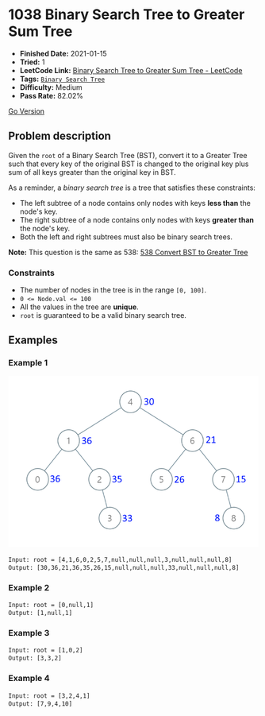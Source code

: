 # 1038 Binary Search Tree to Greater Sum Tree

- **Finished Date:** 2021-01-15
- **Tried:** 1
- **LeetCode Link:** [Binary Search Tree to Greater Sum Tree - LeetCode](https://leetcode.com/problems/binary-search-tree-to-greater-sum-tree/)
- **Tags:** [`Binary Search Tree`](https://leetcode.com/tag/binary-search-tree/)
- **Difficulty:** Medium
- **Pass Rate:** 82.02%

[Go Version](../Go/1038_Binary_Search_Tree_to_Greater_Sum_Tree/main.go)

## Problem description

Given the `root` of a Binary Search Tree (BST), convert it to a Greater Tree such that every key of the original BST is changed to the original key plus sum of all keys greater than the original key in BST.

As a reminder, a *binary search tree* is a tree that satisfies these constraints:

- The left subtree of a node contains only nodes with keys **less than** the node's key.
- The right subtree of a node contains only nodes with keys **greater than** the node's key.
- Both the left and right subtrees must also be binary search trees.

**Note:** This question is the same as 538: [538 Convert BST to Greater Tree](./538_Convert_BST_to_Greater_Tree.md)

### Constraints

- The number of nodes in the tree is in the range `[0, 100]`.
- `0 <= Node.val <= 100`
- All the values in the tree are **unique**.
- `root` is guaranteed to be a valid binary search tree.

## Examples

### Example 1

![](./assets/1038.Binary_Search_Tree_to_Greater_Sum_Tree.png)

```
Input: root = [4,1,6,0,2,5,7,null,null,null,3,null,null,null,8]
Output: [30,36,21,36,35,26,15,null,null,null,33,null,null,null,8]
```

### Example 2

```
Input: root = [0,null,1]
Output: [1,null,1]
```

### Example 3

```
Input: root = [1,0,2]
Output: [3,3,2]
```

### Example 4

```
Input: root = [3,2,4,1]
Output: [7,9,4,10]
```
